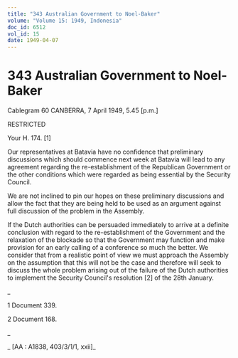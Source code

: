 ```yaml
---
title: "343 Australian Government to Noel-Baker"
volume: "Volume 15: 1949, Indonesia"
doc_id: 6512
vol_id: 15
date: 1949-04-07
---
```


# 343 Australian Government to Noel-Baker

Cablegram 60 CANBERRA, 7 April 1949, 5.45 [p.m.]

RESTRICTED

Your H. 174. [1]

Our representatives at Batavia have no confidence that preliminary discussions which should commence next week at Batavia will lead to any agreement regarding the re-establishment of the Republican Government or the other conditions which were regarded as being essential by the Security Council.

We are not inclined to pin our hopes on these preliminary discussions and allow the fact that they are being held to be used as an argument against full discussion of the problem in the Assembly.

If the Dutch authorities can be persuaded immediately to arrive at a definite conclusion with regard to the re-establishment of the Government and the relaxation of the blockade so that the Government may function and make provision for an early calling of a conference so much the better. We consider that from a realistic point of view we must approach the Assembly on the assumption that this will not be the case and therefore will seek to discuss the whole problem arising out of the failure of the Dutch authorities to implement the Security Council's resolution [2] of the 28th January.

_

1 Document 339.

2 Document 168.

_

_ [AA : A1838, 403/3/1/1, xxii]_
